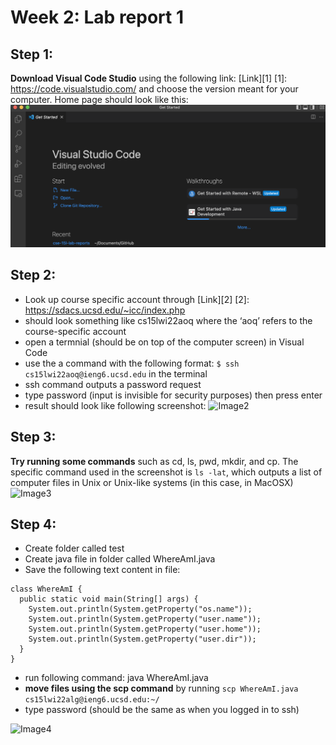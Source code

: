 # Week 2: Lab report 1
## Step 1:
__Download Visual Code Studio__ using the following link: 
[Link][1]
[1]: https://code.visualstudio.com/ 
and choose the version meant for your computer. Home page should look like this: 
![Image1](step1.png)

## Step 2:
- Look up course specific account through
[Link][2]
[2]: https://sdacs.ucsd.edu/~icc/index.php 
- should look something like cs15lwi22aoq where the ‘aoq’ refers to the course-specific account
- open a termnial (should be on top of the computer screen) in Visual Code
- use the a command with the following format:
```$ ssh cs15lwi22aoq@ieng6.ucsd.edu``` in the terminal 
- ssh command outputs a password request
- type password (input is invisible for security purposes) then press enter
- result should look like following screenshot: 
![Image2](step2.png)

## Step 3:
__Try running some commands__ such as cd, ls, pwd, mkdir, and cp. The specific command used in the screenshot is ```ls -lat```, which outputs a list of computer files in Unix or Unix-like systems (in this case, in MacOSX)
![Image3](step3.png)

## Step 4:
- Create folder called test
- Create java file in folder called WhereAmI.java 
- Save the following text content in file:
```
class WhereAmI {
  public static void main(String[] args) {
    System.out.println(System.getProperty("os.name"));
    System.out.println(System.getProperty("user.name"));
    System.out.println(System.getProperty("user.home"));
    System.out.println(System.getProperty("user.dir"));
  }
}
```
- run following command: java WhereAmI.java 
- __move files using the scp command__ by running ```scp WhereAmI.java cs15lwi22alg@ieng6.ucsd.edu:~/```
- type password (should be the same as when you logged in to ssh)
 
 ![Image4](step4.png)






